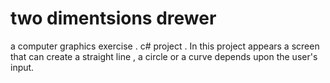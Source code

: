 # two dimentsions drewer
a computer graphics exercise . c# project . In this project appears a screen that can create a straight line , a circle or a curve depends upon the user's input.
